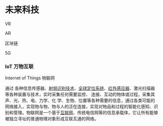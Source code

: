 # 未来科技



VR

AR

区块链

5G

### IoT 万物互联

Internet of Things 物联网

通过 各种信息传感器、[射频识别技术](https://baike.baidu.com/item/射频识别技术/9524139)、[全球定位系统](https://baike.baidu.com/item/全球定位系统/1240960)、[红外感应器](https://baike.baidu.com/item/红外感应器/9989923)、激光扫描器等各种装置与技术，实时采集任何需要监控、 连接、互动的物体或过程，采集其声、光、热、电、力学、化 学、生物、位置等各种需要的信息，通过各类可能的网络接入，实现物与物、物与人的泛在连接，实现对物品和过程的智能化感知、识别和管理。物联网是一个基于[互联网](https://baike.baidu.com/item/互联网/199186)、传统电信网等的信息承载体，它让所有能够被独立寻址的普通物理对象形成互联互通的网络。

